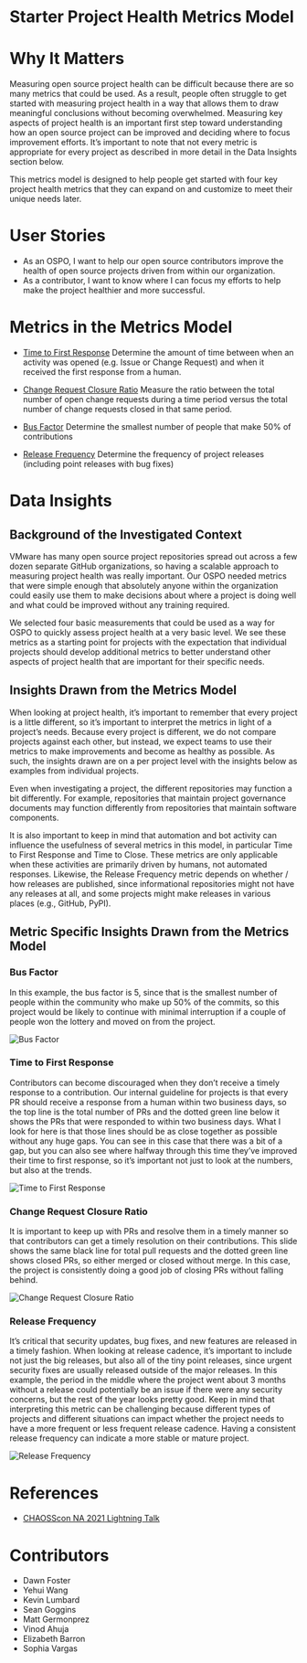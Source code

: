 # Starter Project Health Metrics Model

# Why It Matters
Measuring open source project health can be difficult because there are so many
metrics that could be used. As a result, people often struggle to get started
with measuring project health in a way that allows them to draw meaningful
conclusions without becoming overwhelmed. Measuring key aspects of project
health is an important first step toward understanding how an open source
project can be improved and deciding where to focus improvement efforts.  It’s
important to note that not every metric is appropriate for every project as
described in more detail in the Data Insights section below.

This metrics model is designed to help people get started with four key project
health metrics that they can expand on and customize to meet their unique needs
later.

# User Stories

- As an OSPO, I want to help our open source contributors improve the health of
  open source projects driven from within our organization.
- As a contributor, I want to know where I can focus my efforts to help make the
  project healthier and more successful.

# Metrics in the Metrics Model

 - [Time to First Response](https://chaoss.community/?p=3448) Determine the amount of time between when an activity was opened (e.g. Issue or Change Request) and when it received the first response from a human.

- [Change Request Closure Ratio](https://chaoss.community/?p=4834) Measure the ratio between the total number of open change requests during a time period versus the total number of change requests closed in that same period.

- [Bus Factor](https://chaoss.community/?p=3944) 
  Determine the
  smallest number of people that make 50% of contributions

- [Release Frequency](https://chaoss.community/?p=3944)
  Determine the frequency of project releases (including point releases with bug
fixes)

# Data Insights 

## Background of the Investigated Context

VMware has many open source project
repositories spread out across a few dozen separate GitHub organizations, so
having a scalable approach to measuring project health was really important. Our
OSPO needed metrics that were simple enough that absolutely anyone within the
organization could easily use them to make decisions about where a project is
doing well and what could be improved without any training required. 

We selected four basic measurements that could be used as a way for OSPO to
quickly assess project health at a very basic level. We see these metrics as a
starting point for projects with the expectation that individual projects should
develop additional metrics to better understand other aspects of project health
that are important for their specific needs.

## Insights Drawn from the Metrics Model

When looking at project health, it’s
important to remember that every project is a little different, so it’s
important to interpret the metrics in light of a project’s needs. Because every
project is different, we do not compare projects against each other, but
instead, we expect teams to use their metrics to make improvements and become as
healthy as possible. As such, the insights drawn are on a per project level with
the insights below as examples from individual projects.

Even when investigating a project, the different repositories may function a bit
differently. For example, repositories that maintain project governance
documents may function differently from repositories that maintain software
components. 

It is also important to keep in mind that automation and bot activity can
influence the usefulness of several metrics in this model, in particular Time to
First Response and Time to Close. These metrics are only applicable when these
activities are primarily driven by humans, not automated responses. Likewise,
the Release Frequency metric depends on whether / how releases are published,
since informational repositories might not have any releases at all, and some
projects might make releases in various places (e.g., GitHub, PyPI).

## Metric Specific Insights Drawn from the Metrics Model 

### Bus Factor 

In this example, the bus factor is 5, since that is the smallest
number of people within the community who make up 50% of the commits, so this
project would be likely to continue with minimal interruption if a couple of
people won the lottery and moved on from the project.

![Bus
Factor](https://github.com/chaoss/wg-metrics-models/blob/main/metrics-model-libs/starter-project-health/images/starter-project-health-bus-factor.png)

### Time to First Response 

Contributors can become discouraged when they don’t
receive a timely response to a contribution. Our internal guideline for projects
is that every PR should receive a response from a human within two business
days, so the top line is the total number of PRs and the dotted green line below
it shows the PRs that were responded to within two business days. What I look
for here is that those lines should be as close together as possible without any
huge gaps. You can see in this case that there was a bit of a gap, but you can
also see where halfway through this time they’ve improved their time to first
response, so it’s important not just to look at the numbers, but also at the
trends.

![Time to First
Response](https://github.com/chaoss/wg-metrics-models/blob/main/metrics-model-libs/starter-project-health/images/starter-project-health-time-to-first-response.png)

### Change Request Closure Ratio

It is important to keep up with PRs and resolve them in a
timely manner so that contributors can get a timely resolution on their
contributions. This slide shows the same black line for total pull requests and
the dotted green line shows closed PRs, so either merged or closed without
merge. In this case, the project is consistently doing a good job of closing PRs
without falling behind.

![Change Request Closure Ratio](https://github.com/chaoss/wg-metrics-models/blob/main/metrics-model-libs/starter-project-health/images/starter-project-health-change-request-closure-ratio.png)

### Release Frequency

It’s critical that security updates, bug fixes, and new
features are released in a timely fashion. When looking at release cadence, it’s
important to include not just the big releases, but also all of the tiny point
releases, since urgent security fixes are usually released outside of the major
releases. In this example, the period in the middle where the project went about
3 months without a release could potentially be an issue if there were any
security concerns, but the rest of the year looks pretty good. Keep in mind that
interpreting this metric can be challenging because different types of projects
and different situations can impact whether the project needs to have a more
frequent or less frequent release cadence. Having a consistent release frequency
can indicate a more stable or mature project.

![Release
Frequency](https://github.com/chaoss/wg-metrics-models/blob/main/metrics-model-libs/starter-project-health/images/starter-project-health-release-frequency.png)

# References
- [CHAOSScon NA 2021 Lightning Talk](https://www.youtube.com/watch?v=DynqP2_W1ts)

# Contributors
- Dawn Foster
- Yehui Wang
- Kevin Lumbard
- Sean Goggins
- Matt Germonprez
- Vinod Ahuja
- Elizabeth Barron
- Sophia Vargas


